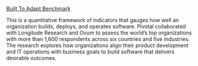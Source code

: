 [Built To Adapt Benchmark](https://content.pivotal.io/blog/the-built-to-adapt-benchmark-will-help-companies-to-set-a-new-course?mkt_tok=eyJpIjoiTXpJek16TTJORGhpT0RNMSIsInQiOiJoTXhoNnJ4R1hxWW5sSDlZZHJFaWVJUW9DcGFBQlRBNlJrZTZKaWxkMWJBZ0FkSFV1b25oSnoxUFNEeGpQSkNxekFDYk5pemVIZXNGcGNZOURUYldGK2NhUGk2XC90V1dEK2ZsQkZEc0VBeGlPNWNNeUFoMGdXcjk2MytkdzVrdXIifQ%3D%3D)

This is a quantitative framework of indicators that gauges how well an organization builds, deploys, and operates software. Pivotal collaborated with Longitude Research and Ovum to assess the world’s top organizations with more than 1,600 respondents across six countries and five industries. The research explores how organizations align their product development and IT operations with business goals to build software that delivers desirable outcomes.
